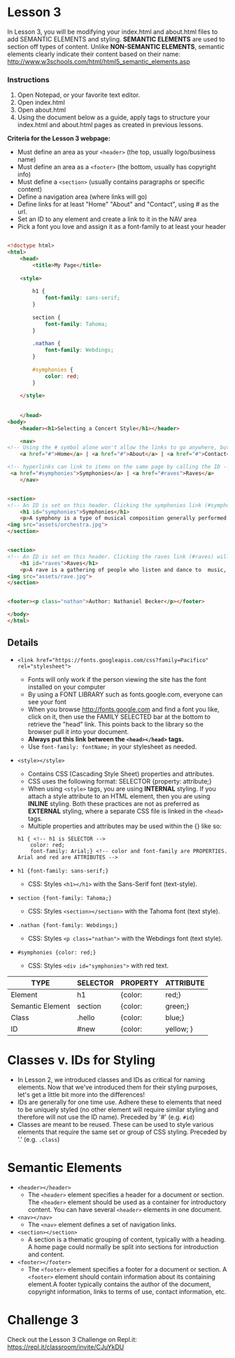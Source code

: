 # Lesson 3

In Lesson 3, you will be modifying your index.html and about.html files to add SEMANTIC ELEMENTS and styling.  **SEMANTIC
ELEMENTS** are used to section off types of content. Unlike **NON-SEMANTIC ELEMENTS**, semantic elements clearly indicate their content based on their name:  http://www.w3schools.com/html/html5_semantic_elements.asp 

### Instructions
1. Open Notepad, or your favorite text editor.
2. Open index.html
3. Open about.html
4. Using the document below as a guide, apply tags to structure your index.html and about.html 
pages as created in previous lessons.


**Criteria for the Lesson 3 webpage:**
* Must define an area as your `<header>` (the top, usually logo/business name)
* Must define an area as a `<footer>` (the bottom, usually has copyright info)
* Must define a `<section>` (usually contains paragraphs or specific content)
* Define a navigation area (where links will go)
* Define links for at least "Home" "About" and "Contact", using # as the url.
* Set an ID to any element and create a link to it in the NAV area
* Pick a font you love and assign it as a font-family to at least your header

```HTML

<!doctype html> 
<html> 
	<head>    
		<title>My Page</title> 			
	
    <style>
    
    	h1 {
			font-family: sans-serif;
		}
		
		section {
			font-family: Tahoma;
		}
		
		.nathan {
			font-family: Webdings;
		}
		
		#symphonies {
			color: red;
		}
		
	</style>
		
		
	</head> 
<body> 
	<header><h1>Selecting a Concert Style</h1></header> 

	<nav>
<!-- Using the # symbol alone won't allow the links to go anywhere, but they look active and work for styling purposes. -->
	<a href="#">Home</a> | <a href="#">About</a> | <a href="#">Contact</a> |

<!-- hyperlinks can link to items on the same page by calling the ID -->
 <a href="#symphonies">Symphonies</a> | <a href="#raves">Raves</a>
	</nav>


<section>
<!-- An ID is set on this header. Clicking the symphonies link (#symphonies) will scroll to this point. -->
	<h1 id="symphonies">Symphonies</h1>   
	<p>A symphony is a type of musical composition generally performed by a full orchestra.</p>
<img src="assets/orchestra.jpg">
</section> 


<section>
<!-- An ID is set on this header. Clicking the raves link (#raves) will scroll to this point. -->
	<h1 id="raves">Raves</h1>
	<p>A rave is a gathering of people who listen and dance to  music, especially electronic music, usually performed by a  live band or live DJs.</p>
<img src="assets/rave.jpg">
</section> 


<footer><p class="nathan">Author: Nathaniel Becker</p></footer>

</body>
</html>
```

## Details

* `<link href="https://fonts.googleapis.com/css?family=Pacifico" rel="stylesheet">`
    * Fonts will only work if the person viewing the site has the font installed on your computer
    * By using a FONT LIBRARY such as fonts.google.com, everyone can see your font
    * When you browse http://fonts.google.com and find a font you like, click on it, then use the FAMILY SELECTED bar at the
    bottom to retrieve the "head" link.  This points back to the library so the browser pull it into your document.
    * **Always put this link between the `<head></head>` tags.**
    * Use `font-family: fontName;` in your stylesheet as needed.
* `<style></style>`
    * Contains CSS (Cascading Style Sheet) properties and attributes.
    * CSS uses the following format: SELECTOR {property: attribute;}
    * When using `<style>` tags, you are using **INTERNAL** styling. If you attach a style attribute to an HTML element, then you are using **INLINE** styling. Both these practices are not as preferred as **EXTERNAL** styling, where a separate CSS file is linked in the `<head>` tags.
    * Multiple properties and attributes may be used within the {} like so:
    
    ```HTML5
    h1 { <!-- h1 is SELECTOR -->
        color: red; 
        font-family: Arial;} <!-- color and font-family are PROPERTIES. Arial and red are ATTRIBUTES -->
    ```

* `h1 {font-family: sans-serif;}`
    * CSS: Styles `<h1></h1>` with the Sans-Serif font (text-style).
* `section {font-family: Tahoma;}`
    * CSS: Styles `<section></section>` with the Tahoma font (text style).
* `.nathan {font-family: Webdings;}`
    * CSS: Styles `<p class="nathan">` with the Webdings font (text style).
* `#symphonies {color: red;}`
    * CSS: Styles `<div id="symphonies">` with red text.

| TYPE | SELECTOR | PROPERTY | ATTRIBUTE |
| --- | --- | --- | --- |
| Element | h1 | {color: | red;} |
| Semantic Element | section | {color: | green;}|
| Class | .hello | {color: | blue;} |
| ID | #new | {color: | yellow; } |



# Classes v. IDs for Styling
* In Lesson 2, we introduced classes and IDs as critical for naming elements. Now that we've introduced them for their styling purposes, let's get a little bit more into the differences!
* IDs are generally for one time use. Adhere these to elements that need to be uniquely styled (no other element will require similar styling and therefore will not use the ID name). Preceded by '#' (e.g. `#id`)
* Classes are meant to be reused. These can be used to style various elements that require the same set or group of CSS styling. Preceded by '.' (e.g. `.class`)

# Semantic Elements
* `<header></header>`
    * The `<header>` element specifies a header for a document or section. The `<header>` 
    element should be used as a container for introductory content.  You can have several 
    `<header>` elements in one document.
* `<nav></nav>`
    * The `<nav>` element defines a set of navigation links.
* `<section></section>`
    * A section is a thematic grouping of content, typically with a heading.  A home page could normally
     be split into sections for introduction and content.
* `<footer></footer>`
    * The `<footer>` element specifies a footer for a document or section. A `<footer>` element should
     contain information about its containing element.A footer typically contains the author of the
    document, copyright information, links to terms of use, contact information, etc.


# Challenge 3

Check out the Lesson 3 Challenge on Repl.it: https://repl.it/classroom/invite/CJuYkDU
